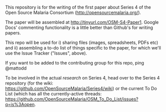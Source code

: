 This repository is for the writing of the first paper about Series 4 of the Open Source Malaria Consortium (http://opensourcemalaria.org/). 

The paper will be assembled at http://tinyurl.com/OSM-S4-Paper1. Google Docs' commenting functionality is a little better than Github's for writing papers.

This repo will be used for i) sharing files (images, spreadsheets, PDFs etc) and ii) assembling a to-do list of things specific to the paper, for which we'll use the Issue Tracker ("Issues", above).

If you want to be added to the contributing group for this repo, ping @mattodd


To be involved in the actual *research* on Series 4, head over to the Series 4 repository (for the wiki: https://github.com/OpenSourceMalaria/Series4/wiki) or the current To Do List (which has all the currently-active threads: https://github.com/OpenSourceMalaria/OSM_To_Do_List/issues?q=is%3Aopen.



